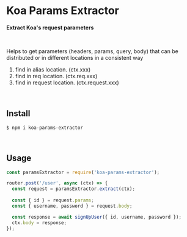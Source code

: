# Koa Params Extractor

**Extract Koa's request parameters**

​    

Helps to get parameters (headers, params, query, body) that can be distributed or in different locations in a consistent way

1. find in alias location. (ctx.xxx)
2. find in req location. (ctx.req.xxx)
3. find in request location. (ctx.request.xxx)

​    

## Install

```shell
$ npm i koa-params-extractor
```

​    

## Usage

```js
const paramsExtractor = require('koa-params-extractor');

router.post('/user', async (ctx) => {
  const request = paramsExtractor.extract(ctx);
    
  const { id } = request.params;
  const { username, password } = request.body;

  const response = await signUpUser({ id, username, password });
  ctx.body = response;
});
```

